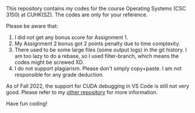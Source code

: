This repository contains my codes for the course Operating Systems (CSC 3150) at CUHK(SZ). The codes are only for your reference.

Please be aware that:
1. I did not get any bonus score for Assignment 1.
2. My Assignment 2 bonus got 2 points penalty due to time complexity.
3. There used to be some large files (some output logs) in the git history. I am too lazy to do a rebase, so I used filter-branch, which means the codes might be screwed XD.
4. I do not support plagiarism. Please don't simply copy+paste. I am not responsible for any grade deduction.

As of Fall 2022, the support for CUDA debugging in VS Code is still not very good. Please refer to my [other repository](https://github.com/SE-starshippilot/CSC3150-Cuda-Debug) for more information.

Have fun coding! 
